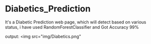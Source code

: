 # Diabetics_Prediction
It's a Diabetic Prediction web page, which will detect based on various status, i have used RandomForestClassifier and Got Accuracy 99%

output:
<img src="img/Diabetics.png"
